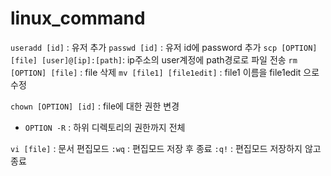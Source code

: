 # linux_command

`useradd [id]` : 유저 추가
`passwd [id]` : 유저 id에 password 추가
`scp [OPTION] [file] [user]@[ip]:[path]`: ip주소의 user계정에 path경로로 파일 전송 
`rm [OPTION] [file]` : file 삭제
`mv [file1] [file1edit]` : file1 이름을 file1edit 으로 수정

`chown [OPTION] [id]` : file에 대한 권한 변경
- `OPTION -R` : 하위 디렉토리의 권한까지 전체 

`vi [file]` : 문서 편집모드
`:wq` : 편집모드 저장 후 종료
`:q!` : 편집모드 저장하지 않고 종료
